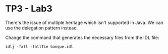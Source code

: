 # TP3 - Lab3

There's the issue of multiple heritage which isn't supported in Java. We can use the delegation pattern instead.

Change the command that generates the necessary files from the IDL file:
```
idlj -fall -fallTie banque.idl
```
